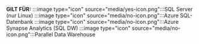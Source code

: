 <Token>**GILT FÜR:** :::image type="icon" source="media/yes-icon.png":::SQL Server (nur Linux) :::image type="icon" source="media/no-icon.png":::Azure SQL-Datenbank :::image type="icon" source="media/no-icon.png":::Azure Synapse Analytics (SQL DW) :::image type="icon" source="media/no-icon.png":::Parallel Data Warehouse </Token>